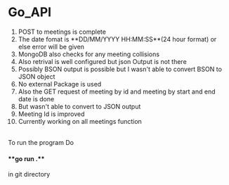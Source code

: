 # Go_API
<ol>
  <li>POST to meetings is complete</li>
<li>The date fomat is **DD/MM/YYYY HH:MM:SS**(24 hour format)
or else error will be given</li>
<li>MongoDB also checks for any meeting collisions</li>
<li>Also retrival is well configured but json Output is not there</li>
<li>Possibly BSON output is possible but I wasn't able to convert BSON to JSON object</li>
<li>No external Package is used</li>
<li>Also the GET request of meeting by id and meeting by start and end date is done</li>
<li>But wasn't able to convert to JSON output</li>
  <li>Meeting Id is improved</li>
  <li> Currently working on  all meetings function</li>
  </ol>
<br>To run the program Do <h4>**go run .**</h4> in git directory
